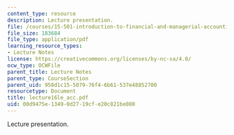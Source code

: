 ```yaml
---
content_type: resource
description: Lecture presentation.
file: /courses/15-501-introduction-to-financial-and-managerial-accounting-spring-2004/00d9475e13490d2719cfe20c821be080_lecture16le_acc.pdf
file_size: 183684
file_type: application/pdf
learning_resource_types:
- Lecture Notes
license: https://creativecommons.org/licenses/by-nc-sa/4.0/
ocw_type: OCWFile
parent_title: Lecture Notes
parent_type: CourseSection
parent_uid: 958d1c15-5079-76f4-6b61-537e48852700
resourcetype: Document
title: lecture16le_acc.pdf
uid: 00d9475e-1349-0d27-19cf-e20c821be080
---
```

Lecture presentation.